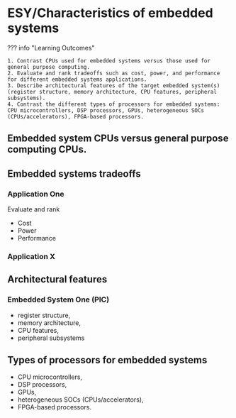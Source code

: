 # ESY/Characteristics of embedded systems

??? info "Learning Outcomes"

    1. Contrast CPUs used for embedded systems versus those used for general purpose computing.
    2. Evaluate and rank tradeoffs such as cost, power, and performance for different embedded systems applications.
    3. Describe architectural features of the target embedded system(s) (register structure, memory architecture, CPU features, peripheral subsystems). 
    4. Contrast the different types of processors for embedded systems: CPU microcontrollers, DSP processors, GPUs, heterogeneous SOCs (CPUs/accelerators), FPGA-based processors.

## Embedded system CPUs versus general purpose computing CPUs.

## Embedded systems tradeoffs

### Application One

Evaluate and rank 

- Cost
- Power
- Performance 

### Application X

## Architectural features

### Embedded System One (PIC)

- register structure, 
- memory architecture, 
- CPU features, 
- peripheral subsystems

## Types of processors for embedded systems

- CPU microcontrollers, 
- DSP processors, 
- GPUs, 
- heterogeneous SOCs (CPUs/accelerators), 
- FPGA-based processors.